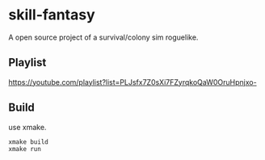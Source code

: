 # skill-fantasy
A open source project of a survival/colony sim roguelike.

## Playlist
<https://youtube.com/playlist?list=PLJsfx7Z0sXi7FZyrqkoQaW0OruHpnjxo->

## Build

use xmake.

```sh
xmake build
xmake run
```
